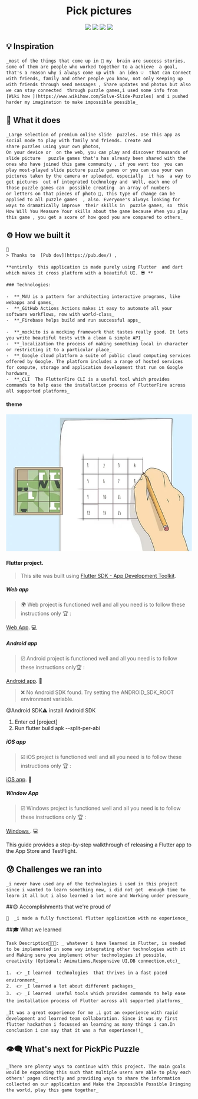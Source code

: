 <h1 align="center">Pick pictures </h1>

<p align="center">

<img src="https://img.shields.io/github/issues/supernover/Pick_pic?style=for-the-badge" >

<img src="https://img.shields.io/github/forks/supernover/Pick_pic?style=for-the-badge">

<img src="https://img.shields.io/github/stars/supernover/Pick_pic?style=for-the-badge">

<img src="https://img.shields.io/github/license/supernover/Pick_pic?style=for-the-badge" >


</p>

## 💡  Inspiration
```
_most of the things that come up in 🧠 my  brain are success stories, some of them are people who worked together to a achieve  a goal, that's a reason why i always come up with  an idea 💡  that can Connect with friends, family and other people you know, not only Keeping up with friends through send messages , Share updates and photos but also we can stay connected  through puzzle games,i used some info from  [Wiki how ](https://www.wikihow.com/Solve-Slide-Puzzles) and i pushed harder my imagination to make impossible possible_ 
```

## 📙  What it does
```
_Large selection of premium online slide  puzzles. Use This app as social mode to play with family and friends. Create and share puzzles using your own photos,
On your device or  on the web, you can play and discover thousands of slide picture   puzzle games that's has already been shared with the ones who have joined this game community , if you want too  you can play most-played slide picture puzzle games or you can use your own pictures taken by the camera or uploaded, especially  it has  a way to get pictures  out of integrated technology and  Well, each one of those puzzle games can  possible creating  an array of numbers
or letters on that pieces of photo 📸, this type of change can be applied to all puzzle games  , also. Everyone's always looking for ways to dramatically improve  their skills in  puzzle games, so  this  How Will You Measure Your skills about the game because When you play this game , you get a score of how good you are compared to others_
```



##  ⚙  How we built it
```
🔦 
> Thanks to  [Pub dev](https://pub.dev/) ,

**entirely  this application is made purely using Flutter  and dart which makes it cross platform with a beautiful UI. 😎 **

### Technologies:

-  **_MVU is a pattern for architecting interactive programs, like webapps and games_
-  **_GitHub Actions Actions makes it easy to automate all your software workflows, now with world-class_
-  **_Firebase helps build and run successful apps_

-  **_mockito is a mocking framework that tastes really good. It lets you write beautiful tests with a clean & simple API_
-  **_localization the process of making something local in character or restricting it to a particular place_
-  **_Google cloud platform a suite of public cloud computing services offered by Google. The platform includes a range of hosted services for compute, storage and application development that run on Google hardware_
-  **_CLI  The FlutterFire CLI is a useful tool which provides commands to help ease the installation process of FlutterFire across all supported platforms_
```





#### theme

![logo](https://github.com/supernover/Pick_pic/blob/main/assets/images/lllll.jpg)


#### Flutter project.


>  This site was built using [Flutter SDK - App Development Toolkit](https://flutter.dev/?gclid=Cj0KCQiA95aRBhCsARIsAC2xvfzYFLcIVU5-o2V_8OwPG6lka8ZIG502zlYqtLEsoQq-C8SF7y7gDZEaAhf9EALw_wcB&gclsrc=aw.ds).
 
##### Web app

> :earth_africa:  Web  project is functioned well and all you need is to follow these instructions only :trophy: :
  

[Web App](https://pick-pic-540a9.web.app/). :computer:


##### Android app

> :ballot_box_with_check: Android project is functioned well and all you need is to follow these instructions only:trophy: :

[Android app](https://docs.flutter.dev/deployment/android). :calling:


> :x: No Android SDK found. Try setting the ANDROID_SDK_ROOT environment variable.

@Android SDK:warning:  install  Android SDK 

1. Enter cd [project]
2. Run flutter build apk --split-per-abi

#####  iOS app

> :ballot_box_with_check: iOS  project is functioned well and all you need is to follow these instructions only :trophy: :
  

[iOS app](https://docs.flutter.dev/deployment/ios). :iphone:



#####  Window App

> :ballot_box_with_check: Windows  project is functioned well and all you need is to follow these instructions only :trophy: :
  

[Windows ](https://docs.flutter.dev/deployment/windows). :computer:


This guide provides a step-by-step walkthrough of releasing a Flutter app to the  App Store and TestFlight.


##  😰 Challenges we ran into
```
_i never have used any of the technologies i used in this project since i wanted to learn something new, i did not get  enough time to learn it all but i also learned a lot more and Working under pressure_
```

##😊 Accomplishments that we're proud of
```
🎉  _i made a fully functional flutter application with no experience_
```

##🎓  What we learned

```
Task Description👩🏻‍💻: _ whatever i have learned in Flutter, is needed to be implemented in some way integrating other technologies with it and Making sure you implement other technologies if possible, creativity (Optional: Animations,Responsive UI,DB connection,etc)_

1.  👉 _I learned  technologies  that thrives in a fast paced environment_   
2.  👉 _I learned a lot about different packages_
3.  👉 _I learned  useful tools which provides commands to help ease the installation process of Flutter across all supported platforms_

_It was a great experience for me ,i got an experience with rapid development and learned team collaboration. Since it was my first flutter hackathon i focussed on learning as many things i can.In conclusion i can say that it was a fun experience!!_
```



## 👁‍🗨  What's next for PickPic Puzzle 
```
_There are plenty ways to continue with this project. The main goals would be expanding this such that multiple users are able to play each others' pages directly and providing ways to share the information collected on our application and Make the Impossible Possible Bringing the world, play this game together_
```
